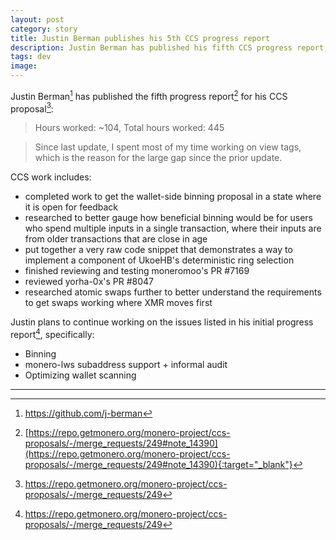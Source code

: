 ```yaml
---
layout: post
category: story
title: Justin Berman publishes his 5th CCS progress report
description: Justin Berman has published his fifth CCS progress report, ready for community feedback.
tags: dev
image: 
---
```


Justin Berman[^1] has published the fifth progress report[^2] for his CCS proposal[^3]:

> Hours worked: ~104,  Total hours worked: 445

> Since last update, I spent most of my time working on view tags, which is the reason for the large gap since the prior update.

CCS work includes:

- completed work to get the wallet-side binning proposal in a state where it is open for feedback
- researched to better gauge how beneficial binning would be for users who spend multiple inputs in a single transaction, where their inputs are from older transactions that are close in age
- put together a very raw code snippet that demonstrates a way to implement a component of UkoeHB's deterministic ring selection
- finished reviewing and testing moneromoo's PR #7169
- reviewed yorha-0x's PR #8047
- researched atomic swaps further to better understand the requirements to get swaps working where XMR moves first

Justin plans to continue working on the issues listed in his initial progress report[^3], specifically: 

- Binning
- monero-lws subaddress support + informal audit
- Optimizing wallet scanning

---

[^1]: https://github.com/j-berman
[^2]: [https://repo.getmonero.org/monero-project/ccs-proposals/-/merge_requests/249#note_14390](https://repo.getmonero.org/monero-project/ccs-proposals/-/merge_requests/249#note_14390){:target="_blank"}
[^3]: https://repo.getmonero.org/monero-project/ccs-proposals/-/merge_requests/249
